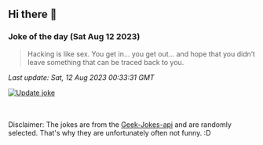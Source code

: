## Hi there 👋

### Joke of the day (Sat Aug 12 2023)
<!-- joke -->
>Hacking is like sex. You get in... you get out... and hope that you didn’t leave something that can be traced back to you.
<!-- /joke -->

*Last update: Sat, 12 Aug 2023 00:33:31 GMT*

[![Update joke](https://github.com/nclskfm/nclskfm/actions/workflows/joke.yml/badge.svg)](https://github.com/nclskfm/nclskfm/actions/workflows/joke.yml)

<br><br>
Disclaimer: The jokes are from the [Geek-Jokes-api](https://github.com/sameerkumar18/geek-joke-api) and are randomly selected. That's why they are unfortunately often not funny. :D
